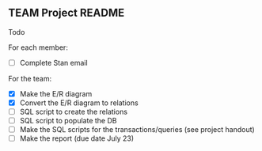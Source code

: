 ## TEAM Project README

Todo

For each member:
- [ ] Complete Stan email

For the team:
- [x] Make the E/R diagram
- [x] Convert the E/R diagram to relations
- [ ] SQL script to create the relations
- [ ] SQL script to populate the DB
- [ ] Make the SQL scripts for the transactions/queries (see project handout)
- [ ] Make the report (due date July 23)
